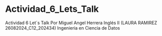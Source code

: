 # Actividad_6_Lets_Talk
Actividad 6 Let´s Talk
Por Miguel Angel Herrera
Inglés II (LAURA RAMIREZ 26082024_C12_202434)
Ingenieria en Ciencia de Datos
